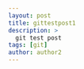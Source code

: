 ```yaml
---
layout: post
title: gittestpost1
description: >
  git test post  
tags: [git]
author: author2
---
```

